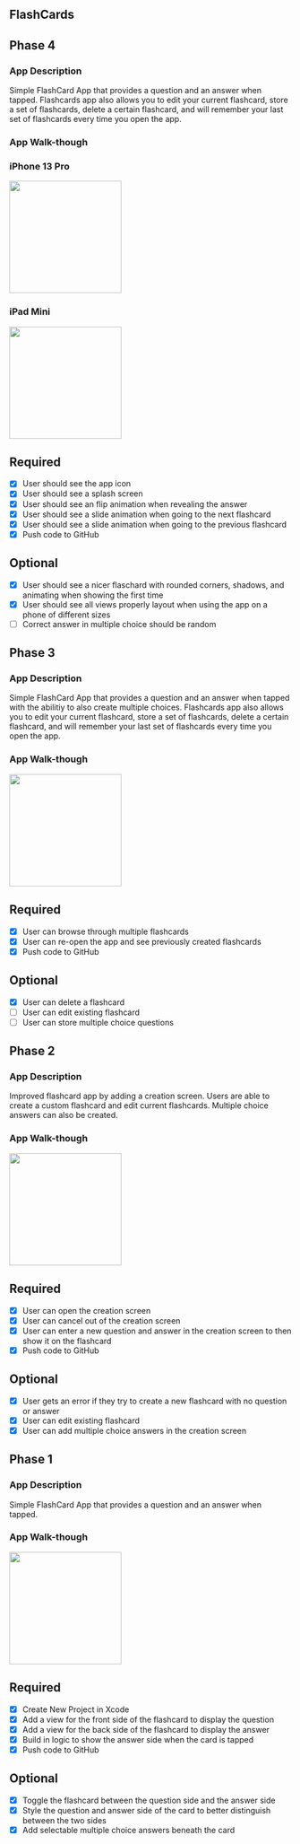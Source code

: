 ## FlashCards
## Phase 4

### App Description
Simple FlashCard App that provides a question and an answer when tapped. Flashcards app also allows you to edit your current flashcard, store a set of flashcards, delete a certain flashcard, and will remember your last set of flashcards every time you open the app. 

### App Walk-though

### iPhone 13 Pro
<img src="https://github.com/Benjaminc575/FlashCards/blob/main/New%20Gifs/GifRec5.gif?raw=true" width=200><br>

### iPad Mini
<img src="https://github.com/Benjaminc575/FlashCards/blob/main/New%20Gifs/GifRec6.gif?raw=true" width=200><br>


## Required
- [x] User should see the app icon 
- [x] User should see a splash screen
- [x] User should see an flip animation when revealing the answer
- [x] User should see a slide animation when going to the next flashcard
- [x] User should see a slide animation when going to the previous flashcard
- [x] Push code to GitHub
## Optional
- [x] User should see a nicer flaschard with rounded corners, shadows, and animating when showing the first time
- [x] User should see all views properly layout when using the app on a phone of different sizes
- [ ] Correct answer in multiple choice should be random

## Phase 3 

### App Description
Simple FlashCard App that provides a question and an answer when tapped with the abilitiy to also create multiple choices. Flashcards app also allows you to edit your current flashcard, store a set of flashcards, delete a certain flashcard, and will remember your last set of flashcards every time you open the app.

### App Walk-though

<img src="https://github.com/Benjaminc575/FlashCards/blob/main/Lab3Gif.gif?raw=true" width=200><br>


## Required
- [x] User can browse through multiple flashcards
- [x] User can re-open the app and see previously created flashcards
- [x] Push code to GitHub
## Optional
- [x] User can delete a flashcard
- [ ] User can edit existing flashcard
- [ ] User can store multiple choice questions

## Phase 2

### App Description
Improved flashcard app by adding a creation screen. Users are able to create a custom flashcard and edit current flashcards. Multiple choice answers can also be created. 

### App Walk-though

<img src= "https://github.com/Benjaminc575/FlashCards/blob/main/Lab2Gif.gif?raw=true" width=200><br>


## Required
- [x] User can open the creation screen
- [x] User can cancel out of the creation screen
- [x] User can enter a new question and answer in the creation screen to then show it on the flashcard
- [x] Push code to GitHub
## Optional
- [x] User gets an error if they try to create a new flashcard with no question or answer
- [x] User can edit existing flashcard
- [x] User can add multiple choice answers in the creation screen

## Phase 1

### App Description
Simple FlashCard App that provides a question and an answer when tapped. 

### App Walk-though

<img src= "https://github.com/Benjaminc575/FlashCards/blob/main/GifRec2.gif?raw=true" width=200><br>



## Required
- [x] Create New Project in Xcode
- [x] Add a view for the front side of the flashcard to display the question
- [x] Add a view for the back side of the flashcard to display the answer
- [x] Build in logic to show the answer side when the card is tapped
- [x] Push code to GitHub
## Optional
- [x] Toggle the flashcard between the question side and the answer side
- [x] Style the question and answer side of the card to better distinguish between the two sides
- [x] Add selectable multiple choice answers beneath the card
